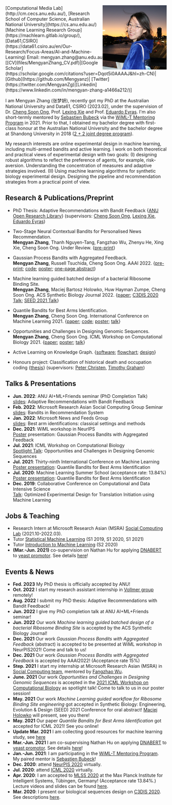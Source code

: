 <img align='right' src="photos/mengyan.jpg"  width="200"/>    
[Computational Media Lab](http://cm.cecs.anu.edu.au/), [Research School of Computer Science, Australian National University](https://cs.anu.edu.au/)  
[Machine Learning Research Group](https://machlearn.gitlab.io/group/), [Data61,CSIRO](https://data61.csiro.au/en/Our-Research/Focus-Areas/AI-and-Machine-Learning)      
Email: mengyan.zhang@anu.edu.au     
[[CV](files/MengyanZhang_CV.pdf)|[Google Scholar](https://scholar.google.com/citations?user=Dqot5i0AAAAJ&hl=zh-CN)|[Github](https://github.com/Mengyanz)| [Twitter](https://twitter.com/MengyanZg)|[Linkedin](https://www.linkedin.com/in/mengyan-zhang-a1466a212/)]

I am Mengyan Zhang (张梦妍), recently got my PhD at the Australian National University and Data61, CSIRO (2023.02), under the supervision of Dr. [Cheng Soon Ong](http://www.ong-home.my/index.html), Prof. [Lexing Xie](http://users.cecs.anu.edu.au/~xlx/) and Prof. [Eduardo Eyras](https://jcsmr.anu.edu.au/people/academics/professor-eduardo-eyras). 
I'm also short-termly mentored by [Sebastien Bubeck](http://sbubeck.com/) via the [WiML-T Mentoring Program](https://www.wiml-t.org/mentoring-program) in 2021. 
Prior to that, I obtained my bachelor degree with first-class honour at the Australian National University and the bachelor degree at Shandong University in 2018 ([2 + 2 joint degree program](https://cecs.anu.edu.au/study/meet-our-students/mengyan-zhang)). 

My research interests are online experimental design in machine learning, including multi-armed bandits and active learning. I work on both theoretical and practical views of experimental design with two goals:
(I) designing robust algorithms to reflect the preference of agents, for example, risk-aversion. 
Understanding the concentration of measures and adaptive strategies involved. 
(II) Using machine learning algorithms for synthetic biology experimental design. 
Designing the pipeline and recommendation strategies from a practical point of view.

## Research & Publications/Preprint

- PhD Thesis: Adaptive Recommendations with Bandit Feedback {[ANU Open Research Library](https://openresearch-repository.anu.edu.au/handle/1885/284132)} (supervisors: [Cheng Soon Ong](http://www.ong-home.my/index.html), [Lexing Xie](http://users.cecs.anu.edu.au/~xlx/), [Eduardo Eyras](https://jcsmr.anu.edu.au/people/academics/professor-eduardo-eyras))

- Two-Stage Neural Contextual Bandits for Personalised News Recommendation.  
 **Mengyan Zhang**, Thanh Nguyen-Tang, Fangzhao Wu, Zhenyu He, Xing Xie, Cheng Soon Ong. Under Review.  {[pre-print](https://arxiv.org/abs/2206.14648)}

- Gaussian Process Bandits with Aggregated Feedback.  
**Mengyan Zhang**, Russell Tsuchida, Cheng Soon Ong. AAAI 2022. {[pre-print](https://arxiv.org/abs/2112.13029); [code](https://github.com/Mengyanz/GPOO); [poster](files/wiml2021_poster.png); [one-page abstract](files/wiml2021_abstract.pdf)}

- Machine learning guided batched design of a bacterial Ribosome Binding Site.   
  **Mengyan Zhang**, Maciej Bartosz Holowko, Huw Hayman Zumpe, Cheng Soon Ong. ACS Synthetic Biology Journal 2022.
  {[paper](https://pubs.acs.org/doi/10.1021/acssynbio.2c00015); [C3DIS 2020 Talk](http://www.c3dis.com/3846); [SEED 2021 Talk]()}

- Quantile Bandits for Best Arms Identification.  
  **Mengyan Zhang**, Cheng Soon Ong. International Conference on Machine Learning 2021. {[paper](https://proceedings.mlr.press/v139/zhang21o); [code](https://github.com/Mengyanz/QSAR); [poster](files/icml2021_quantile_bandits_poster.png); [talk](https://slideslive.com/38958832/quantile-bandits-for-best-arms-identification?ref=account-90553-history)}

- Opportunities and Challenges in Designing Genomic Sequences.  
**Mengyan Zhang**, Cheng Soon Ong. ICML Workshop on Computational Biology 2021. {[paper]((files/wcb_main.pdf)); [poster](files/wcb2021_poster.png); [talk](https://slideslive.com/38959950/opportunities-and-challenges-in-designing-genomic-sequences?ref=speaker-78576-latest)}


- Active Learning on Knowledge Graph.
{[software](https://github.com/chengsoonong/acton); [flowchart](https://github.com/chengsoonong/acton/blob/master/docs/design/acton.pdf); [design](https://github.com/chengsoonong/acton/blob/master/docs/PRESCAL%20Updating%20Design.ipynb)}

- Honours project: Classification of historical death and occupation coding  {[thesis](files/Classification_of_historical_death_and_occupation_coding.pdf)} 
  (supervisors: [Peter Christen](https://users.cecs.anu.edu.au/~Peter.Christen/), [Timothy Graham](https://scholar.google.com.au/citations?user=9GG-wWEAAAAJ&hl=en))
  
## Talks & Presentations
- **Jun. 2022**: ANU AI+ML+Friends seminar (PhD Completion Talk)  
[slides](files/mengyan_phd_final.pdf): Adaptive Recommendations with Bandit Feedback
- **Feb. 2022**:  Microsoft Research Asian Social Computing Group Seminar  
[slides](files/Bandits-in-Recommendation-System.pdf): Bandits in Recommendation System
- **Jan. 2022**: Microsoft News and Feeds Group  
 [slides](files/BAI-mengyan.pdf): Best arm identifications: classical settings and methods
- **Dec. 2021**: WiML workshop in NeurIPS  
[Poster](https://mengyanz.github.io/files/wiml2021_poster.png) presentation: Gaussian Process Bandits with Aggregated Feedback
- **Jul. 2021**: ICML Workshop on Computational Biology  
[Spotlight Talk](https://slideslive.com/38959950/opportunities-and-challenges-in-designing-genomic-sequences?ref=speaker-78576-latest): Opportunities and Challenges in Designing Genomic Sequences
- **Jul. 2021**: Thirty-ninth International Conference on Machine Learning  
[Poster presentation](https://slideslive.com/38958832/quantile-bandits-for-best-arms-identification?ref=account-90553-history): Quantile Bandits for Best Arms Identification
- **Jul. 2020**: Machine Learning Summer School (acceptance rate: 13.84%)  
[Poster presentation](https://drive.google.com/file/d/1QGGqQIwNnKT-f08onpuhGwTQJs_2lZGm/view?usp=sharing): Quantile Bandits for Best Arms Identification
- **Dec. 2019**: Collaborative Conference on Computational and Data Intensive Science  
[Talk](http://www.c3dis.com/3846): Optimized Experimental Design for Translation Initiation using Machine Learning
## Jobs & Teaching
- Research Intern at Microsoft Research Asian (MSRA) [Social Computing Lab](https://www.microsoft.com/en-us/research/group/social-computing-beijing/) (2021.10-2022.03).
- Tutor [Statistical Machine Learning](https://programsandcourses.anu.edu.au/2021/course/COMP8600) (S1 2019, S1 2020, S1 2021)
- Tutor [Introduction to Machine Learning](https://programsandcourses.anu.edu.au/2021/course/COMP6670) (S2 2020)
- **(Mar.-Jun. 2021)** co-supervision on Nathan Hu for applying [DNABERT](https://www.biorxiv.org/content/10.1101/2020.09.17.301879v1) to [yeast promotor](https://www.nature.com/articles/s41467-020-15977-4). See details [here](https://github.com/chengsoonong/eheye/tree/master/nathan_project)!

## Events & News
<!-- - **Update Jan. 2021** I am framing my "[big picture](files/big_picture)" of research, talk to me if you are interested! -->
- **Fed. 2023** My PhD thesis is officially accepted by ANU! 
- **Oct. 2022** I start my research assistant internship in [Vollmer group](https://sebastian.vollmer.ms/) remotely! 
- **Aug. 2022** I submit my PhD thesis: Adaptive Recommendations with Bandit Feedback!  
- **Jun. 2022** I give my PhD completion talk at ANU AI+ML+Friends seminar!
- **Jun. 2022** Our work *Machine learning guided batched design of a bacterial Ribosome Binding Site* is accepted by the ACS Synthetic Biology Journal! 
- **Dec. 2021** Our work *Gaussian Process Bandits with Aggregated Feedback* (abstract) is accepted to be presented at WiML workshop in NeurPIS2021! Come and talk to us!
- **Dec. 2021** Our work *Gaussian Process Bandits with Aggregated Feedback* is accepted by AAAI2022! (Acceptance rate 15%)
- **Step. 2021** I start my internship at Microsoft Research Asian (MSRA) in [Social Computing team](https://www.microsoft.com/en-us/research/group/social-computing-beijing/#!overview), mentored by [Fangzhao Wu](https://www.microsoft.com/en-us/research/people/fangzwu/). 
- **June. 2021** Our work *Opportunities and Challenges in Designing Genomic Sequences* is accepted in the [2021 ICML Workshop on Computational Biology](https://icml-compbio.github.io) as spotlight talk! Come to talk to us in our poster session!
- **May. 2021** Our work *Machine Learning guided workflow for Ribosome Binding Site engineering* got accepted in Synthetic Biology: Engineering, Evolution & Design (SEED) 2021 Conference for oral abstract! [Maciej Holowko](https://people.csiro.au/H/M/Maciej-Holowko) will present, see you there!
- **May. 2021** Our paper *Quantile Bandits for Best Arms Identification* got accepted for ICML 2021! See you online!
- **Update Mar. 2021** I am collecting good resources for machine learning study, see [here](files/good_resources.md)
- **Mar.-Jun. 2021** I am co-supervising Nathan Hu on applying [DNABERT](https://www.biorxiv.org/content/10.1101/2020.09.17.301879v1) to [yeast promotor](https://www.nature.com/articles/s41467-020-15977-4). See details [here](https://github.com/chengsoonong/eheye/tree/master/nathan_project)!
- **Jan.-Jun. 2021**: I am participating in the [WiML-T Mentoring Program](https://www.wiml-t.org/mentoring-program). My paired mentor is [Sebastien Bubeck](http://sbubeck.com/)!
- **Dec. 2020**: attend [NeurPIS 2020](https://neurips.cc/virtual/2020/protected/cal_main.html) virtually.
- **Jul. 2020**: attend [ICML 2020](https://icml.cc/virtual/2020) virtually.
- **Apr. 2020**: I am accepted to [MLSS 2020](http://mlss.tuebingen.mpg.de/2020/index.html) at the Max Planck Institute for Intelligent Systems, Tübingen, Germany! (Acceptance rate 13.84%.) Lecture videos and slides can be found [here](http://mlss.tuebingen.mpg.de/2020/schedule.html).
- **Mar. 2020**: I present our biological sequences design on [C3DIS 2020](http://www.c3dis.com/). See descriptions [here](http://www.c3dis.com/3846).


